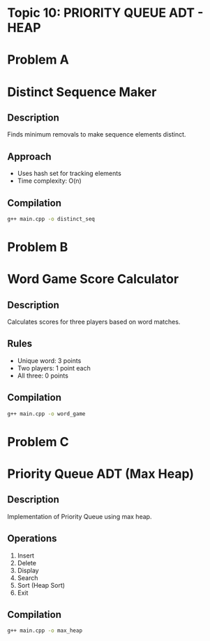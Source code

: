 # Topic 10: PRIORITY QUEUE ADT - HEAP

# Problem A 

# Distinct Sequence Maker

## Description
Finds minimum removals to make sequence elements distinct.

## Approach
- Uses hash set for tracking elements
- Time complexity: O(n)

## Compilation
```bash
g++ main.cpp -o distinct_seq
```


# Problem B 
# Word Game Score Calculator

## Description
Calculates scores for three players based on word matches.

## Rules
- Unique word: 3 points
- Two players: 1 point each
- All three: 0 points

## Compilation
```bash
g++ main.cpp -o word_game
```


# Problem C 

# Priority Queue ADT (Max Heap)

## Description
Implementation of Priority Queue using max heap.

## Operations
1. Insert
2. Delete
3. Display
4. Search
5. Sort (Heap Sort)
6. Exit

## Compilation
```bash
g++ main.cpp -o max_heap
```
